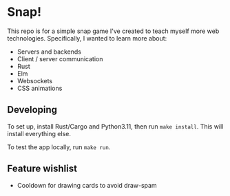 # Snap!

This repo is for a simple snap game I've created to teach myself more web technologies. Specifically, I wanted to learn more about:

* Servers and backends
* Client / server communication
* Rust
* Elm
* Websockets
* CSS animations

## Developing

To set up, install Rust/Cargo and Python3.11, then run `make install`. This
will install everything else.

To test the app locally, run `make run`.

## Feature wishlist

* Cooldown for drawing cards to avoid draw-spam
